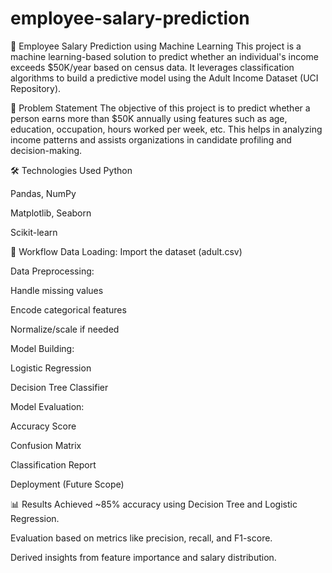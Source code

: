 # employee-salary-prediction

🧠 Employee Salary Prediction using Machine Learning
This project is a machine learning-based solution to predict whether an individual's income exceeds $50K/year based on census data. It leverages classification algorithms to build a predictive model using the Adult Income Dataset (UCI Repository).

📌 Problem Statement
The objective of this project is to predict whether a person earns more than $50K annually using features such as age, education, occupation, hours worked per week, etc. This helps in analyzing income patterns and assists organizations in candidate profiling and decision-making.

🛠 Technologies Used
Python

Pandas, NumPy

Matplotlib, Seaborn

Scikit-learn

🔁 Workflow
Data Loading: Import the dataset (adult.csv)

Data Preprocessing:

Handle missing values

Encode categorical features

Normalize/scale if needed

Model Building:

Logistic Regression

Decision Tree Classifier

Model Evaluation:

Accuracy Score

Confusion Matrix

Classification Report

Deployment (Future Scope)

📊 Results
Achieved ~85% accuracy using Decision Tree and Logistic Regression.

Evaluation based on metrics like precision, recall, and F1-score.

Derived insights from feature importance and salary distribution.
